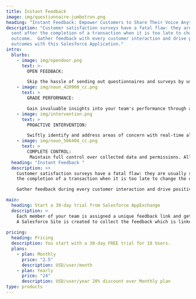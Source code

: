 ```yaml
---
title: Instant Feedback
image: img/questionnaire-jumbotron.png
heading: "Instant Feedback: Empower Customers to Share Their Voice Anytime"
description: "Customer satisfaction surveys have a fatal flaw: they are usually
  sent after the completion of a transaction when it is too late to change the
  outcome.  Gather feedback with every customer interaction and drive positive
  outcomes with this Salesforce Application."
intro:
  blurbs:
    - image: img/opendoor.png
      text: >-
        OPEN FEEDBACK: 

        Skip the hassle of sending out questionnaires and surveys by using Instant Feedback links in email signatures, chat messages, and support ticket responses. Gather quick feedback from your customers using your Salesforce Site.
    - image: img/noun_420960_cc.png
      text: >
        GRADE PERFORMANCE:

        Gain invaluable insights into your team's performance through average customer ratings (1-5 stars), empowering support and sales managers to drive improvements.
    - image: img/intervention.png
      text: >
        PROACTIVE INTERVENTION:

        Swiftly identify and address areas of concern with real-time alerts, ensuring poor feedback doesn't jeopardize your business relationships.
    - image: img/noun_566404_cc.png
      text: >
        COMPLETE CONTROL:
         Maintain full control over collected data and permissions. All data resides in Salesforce.
  heading: "Instant Feedback "
  description: >+
    Customer satisfaction surveys have a fatal flaw: they are usually sent after
    the completion of a transaction when it is too late to change the outcome. 

    Gather feedback during every customer interaction and drive positive outcomes by using our Salesforce Application.

main:
  heading: Start a 30-day trial from Salesforce AppExchange
  description: >
    Each member of your team is assigned a unique feedback link and gets individual feedback by using the link in emails, chat, and support tickets.
    A Salesforce Site is created to collect the feedback which is linked with the Lead, Contact, and team member. Reports, dashboards and automation           provide needed insights and alerts.
 
pricing:
  heading: Pricing
  description: You start with a 30-day FREE trial for 10 Users.
  plans:
    - plan: Monthly
      price: "2.5"
      description: USD/user/month
    - plan: Yearly
      price: "24"
      description: USD/user/year 20% discount over Monthly plan
type: products
---
```

